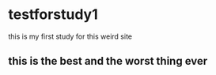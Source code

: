 # testforstudy1
this is my first study for this weird site

## this is the best and the worst thing ever
